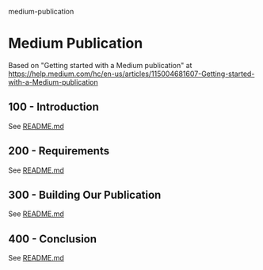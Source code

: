 medium-publication

# Medium Publication

Based on "Getting started with a Medium publication" at https://help.medium.com/hc/en-us/articles/115004681607-Getting-started-with-a-Medium-publication

## 100 - Introduction

See [README.md](./100/README.md)

## 200 - Requirements

See [README.md](./200/README.md)

## 300 - Building Our Publication

See [README.md](./300/README.md)

## 400 - Conclusion

See [README.md](./400/README.md)
